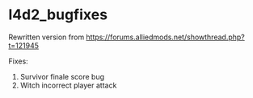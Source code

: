 # l4d2_bugfixes
Rewritten version from https://forums.alliedmods.net/showthread.php?t=121945

Fixes:
1) Survivor finale score bug
2) Witch incorrect player attack
